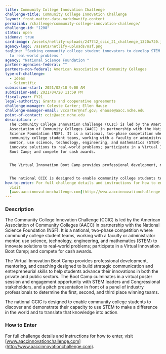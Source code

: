```yaml
---
title: Community College Innovation Challenge
challenge-title: Community College Innovation Challenge
layout: front-matter-data-markdownify-content
permalink: /challenge/community-college-innovation-challenge/
challenge-id: "1208"
status: open
sidenav: true
card-image: /assets/netlify-uploads/247742_ccic_21_challenge_1320x720.jpg
agency-logo: /assets/netlify-uploads/nsf.png
tagline: "Seeking community college student innovators to develop STEM solutions
  to real-world problems "
agency: "National Science Foundation "
partner-agencies-federal: ""
partners-non-federal: American Association of Community Colleges
type-of-challenge:
  - Ideas
  - Scientific
submission-start: 2021/02/18 9:00 AM
submission-end: 2021/04/20 11:59 PM
fiscal-year: FY21
legal-authority: Grants and cooperative agreements
challenge-manager: Celeste Carter; Ellen Hause
challenge-manager-email: vccarter@nsf.gov; ehause@aacc.nche.edu
point-of-contact: ccic@aacc.nche.edu
description: >-
  The Community College Innovation Challenge (CCIC) is led by the American
  Association of Community Colleges (AACC) in partnership with the National
  Science Foundation (NSF). It is a national, two-phase competition where
  community college student teams, working with a faculty or administrator
  mentor, use science, technology, engineering, and mathematics (STEM) to
  innovate solutions to real-world problems; participate in a Virtual Innovation
  Boot Camp; and compete for cash awards.


  The Virtual Innovation Boot Camp provides professional development, mentoring, and coaching designed to build strategic communication and entrepreneurial skills to help students advance their innovations in both the private and public sectors. The Boot Camp culminates in a virtual poster session and engagement opportunity with STEM leaders and Congressional stakeholders, and a pitch presentation in front of a panel of industry professionals to determine the first, second, and third place winning teams.


  The national CCIC is designed to enable community college students to discover and demonstrate their capacity to use STEM to make a difference in the world and to translate that knowledge into action.
how-to-enter: For full challenge details and instructions for how to enter,
  visit
  [www.aaccinnovationchallenge.com](http://www.aaccinnovationchallenge.com).
---
```

### Description

The Community College Innovation Challenge (CCIC) is led by the American Association of Community Colleges (AACC) in partnership with the National Science Foundation (NSF). It is a national, two-phase competition where community college student teams, working with a faculty or administrator mentor, use science, technology, engineering, and mathematics (STEM) to innovate solutions to real-world problems; participate in a Virtual Innovation Boot Camp; and compete for cash awards.

The Virtual Innovation Boot Camp provides professional development, mentoring, and coaching designed to build strategic communication and entrepreneurial skills to help students advance their innovations in both the private and public sectors. The Boot Camp culminates in a virtual poster session and engagement opportunity with STEM leaders and Congressional stakeholders, and a pitch presentation in front of a panel of industry professionals to determine the first, second, and third place winning teams.

The national CCIC is designed to enable community college students to discover and demonstrate their capacity to use STEM to make a difference in the world and to translate that knowledge into action.

### How to Enter

For full challenge details and instructions for how to enter, visit [www.aaccinnovationchallenge.com](http://www.aaccinnovationchallenge.com).